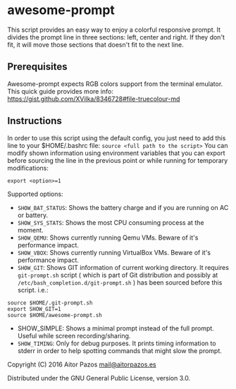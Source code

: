 # awesome-prompt
This script provides an easy way to enjoy a colorful responsive prompt.
It divides the prompt line in three sections: left, center and right. If they don't fit, it will move those sections that doesn't fit to the next line.

## Prerequisites
Awesome-prompt expects RGB colors support from the terminal emulator. This quick
guide provides more info: https://gist.github.com/XVilka/8346728#file-truecolour-md

## Instructions
 In order to use this script using the default config, you just need to add this line to your $HOME/.bashrc file:
    `source <full path to the script>`
 You can modify shown information using environment variables that you can export before sourcing the line in the previous point or while running for temporary modifications:
 ```
 export <option>=1
 ```
 Supported options:
 * `SHOW_BAT_STATUS`: Shows the battery charge and if you are running on AC or battery.
 * `SHOW_SYS_STATS`: Shows the most CPU consuming process at the moment.
 * `SHOW_QEMU`: Shows currently running Qemu VMs. Beware of it's performance impact.
 * `SHOW_VBOX`: Shows currently running VirtualBox VMs. Beware of it's performance impact.
 * `SHOW_GIT`: Shows GIT information of current working directory. It requires `git-prompt.sh` script ( which is part of Git distribution and possibly at `/etc/bash_completion.d/git-prompt.sh` ) has been sourced before this script. i.e.:
 ```
 source $HOME/.git-prompt.sh
 export SHOW_GIT=1
 source $HOME/awesome-prompt.sh
```
 * SHOW_SIMPLE: Shows a minimal prompt instead of the full prompt. Useful while screen recording/sharing.
 * `SHOW_TIMING`: Only for debug purposes. It prints timing information to stderr in order to help spotting commands that might slow the prompt.

 Copyright (C) 2016 Aitor Pazos <mail@aitorpazos.es>

 Distributed under the GNU General Public License, version 3.0.
